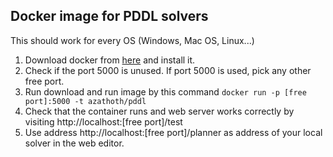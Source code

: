 ## Docker image for PDDL solvers

This should work for every OS (Windows, Mac OS, Linux...)  
1. Download docker from [here](https://www.docker.com/community-edition#/download) and install it.  
2. Check if the port 5000 is unused. If port 5000 is used, pick any other free port.  
3. Run download and run image by this command `docker run -p [free port]:5000 -t azathoth/pddl`  
4. Check that the container runs and web server works correctly by visiting http://localhost:[free port]/test
5. Use address http://localhost:[free port]/planner as address of your local solver in the web editor.

